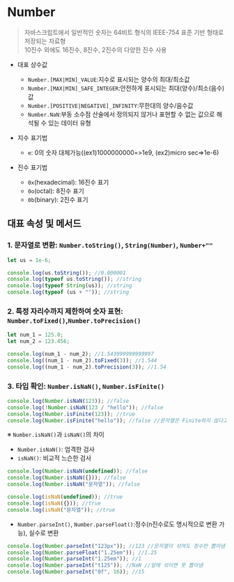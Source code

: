 # Number

> 자바스크립트에서 일반적인 숫자는 64비트 형식의 IEEE-754 표준 기반 형태로 저장되는 자료형  
> 10진수 외에도 16진수, 8진수, 2진수의 다양한 진수 사용

- 대표 상수값

  - `Number.[MAX|MIN]_VALUE`:지수로 표시되는 양수의 최대/최소값
  - `Number.[MAX|MIN]_SAFE_INTEGER`:안전하게 표시되는 최대(양수)/최소(음수)값
  - `Number.[POSITIVE|NEGATIVE]_INFINITY`:무한대의 양수/음수값
  - `Number.NaN`:부동 소수점 산술에서 정의되지 않거나 표현할 수 없는 값으로 해석될 수 있는 데이터 유형

- 지수 표기법

  - `e`: 0의 숫자 대체가능((ex1)1000000000=>1e9, (ex2)micro sec=>1e-6)

- 진수 표기법

  - `0x`(hexadecimal): 16진수 표기
  - `0o`(octal): 8진수 표기
  - `0b`(binary): 2진수 표기

## 대표 속성 및 메서드

### 1. 문자열로 변환: `Number.toString()`, `String(Number)`, `Number+""`

```javascript
let us = 1e-6;

console.log(us.toString()); //0.000001
console.log(typeof us.toString()); //string
console.log(typeof String(us)); //string
console.log(typeof (us + "")); //string
```

### 2. 특정 자리수까지 제한하여 숫자 표현: `Number.toFixed()`,`Number.toPrecision()`

```javascript
let num_1 = 125.0;
let num_2 = 123.456;

console.log(num_1 - num_2); //1.543999999999997
console.log((num_1 - num_2).toFixed(3)); //1.544
console.log((num_1 - num_2).toPrecision(3)); //1.54
```

### 3. 타입 확인: `Number.isNaN()`, `Number.isFinite()`

```javascript
console.log(Number.isNaN(123)); //false
console.log(!Number.isNaN(123 / "hello")); //false
console.log(Number.isFinite(123)); //true
console.log(Number.isFinite("hello")); //false //문자열은 Finite하지 않다고 봄
```

※ `Number.isNaN()`과 `isNaN()`의 차이

- `Number.isNaN()`: 엄격한 검사
- `isNaN()`: 비교적 느슨한 검사

```javascript
console.log(Number.isNaN(undefined)); //false
console.log(Number.isNaN({})); //false
console.log(Number.isNaN("문자열")); //false

console.log(isNaN(undefined)); //true
console.log(isNaN({})); //true
console.log(isNaN("문자열")); //true
```

- `Number.parseInt()`, `Number.parseFloat()`:정수(n진수로도 명시적으로 변환 가능), 실수로 변환

```javascript
console.log(Number.parseInt("123px")); //123 //문자열이 섞여도 정수만 뽑아냄
console.log(Number.parseFloat("1.25em")); //1.25
console.log(Number.parseInt("1.25em")); //1
console.log(Number.parseInt("t125")); //NaN //앞에 섞이면 못 뽑아냄
console.log(Number.parseInt("0f", 16)); //15
```
